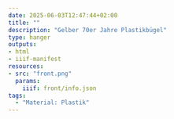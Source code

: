 ```yaml
---
date: 2025-06-03T12:47:44+02:00
title: ""
description: "Gelber 70er Jahre Plastikbügel"
type: hanger
outputs:
- html
- iiif-manifest
resources:
- src: "front.png"
  params:
    iiif: front/info.json
tags:
  - "Material: Plastik"
---
```

